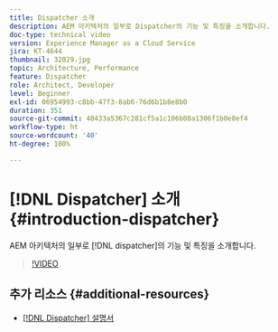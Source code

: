 ```yaml
---
title: Dispatcher 소개
description: AEM 아키텍처의 일부로 Dispatcher의 기능 및 특징을 소개합니다.
doc-type: technical video
version: Experience Manager as a Cloud Service
jira: KT-4644
thumbnail: 32029.jpg
topic: Architecture, Performance
feature: Dispatcher
role: Architect, Developer
level: Beginner
exl-id: 06954993-c8bb-47f3-8ab6-76d6b1b8e8b0
duration: 351
source-git-commit: 48433a5367c281cf5a1c106b08a1306f1b0e8ef4
workflow-type: ht
source-wordcount: '40'
ht-degree: 100%

---
```


# [!DNL Dispatcher] 소개 {#introduction-dispatcher}

AEM 아키텍처의 일부로 [!DNL dispatcher]의 기능 및 특징을 소개합니다.

>[!VIDEO](https://video.tv.adobe.com/v/37050?quality=12&learn=on&captions=kor)

## 추가 리소스 {#additional-resources}

* [[!DNL Dispatcher] 설명서](https://experienceleague.adobe.com/docs/experience-manager-dispatcher/using/dispatcher.html?lang=ko)
